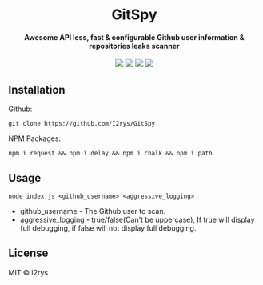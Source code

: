 
<h1 align="center">GitSpy</h1>
<h4 align="center">Awesome API less, fast & configurable Github user information & repositories leaks scanner</h4>
<p align="center">
	<a href="https://github.com/I2rys/GitSpy/blob/main/LICENSE"><img src="https://img.shields.io/github/license/I2rys/GitSpy?style=flat-square"></img></a>
	<a href="https://github.com/I2rys/GitSpy"><img src="https://bettercodehub.com/edge/badge/I2rys/GitSpy?branch=main"></a>
	<a href="https://github.com/I2rys/GitSpy/issues"><img src="https://img.shields.io/github/issues/I2rys/GitSpy.svg"></img></a>
	<a href="https://nodejs.org/"><img src="https://img.shields.io/badge/-Nodejs-green?style=flat-square&logo=Node.js"></img></a>
</p>

## Installation
Github:

    git clone https://github.com/I2rys/GitSpy

NPM Packages:

    npm i request && npm i delay && npm i chalk && npm i path
    
## Usage

    node index.js <github_username> <aggressive_logging>
    

 - github_username - The Github user to scan.
 - aggressive_logging - true/false(Can't be uppercase), If true will display full debugging, if false will not display full debugging.

## License
MIT © I2rys
